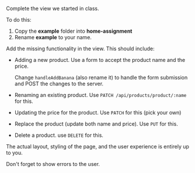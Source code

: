 Complete the view we started in class.

To do this:
1. Copy the **example** folder into **home-assignment**
2. Rename **example** to your name.

Add the missing functionality in the view. This should include:
- Adding a new product. Use a form to accept the product name and the price.

    Change ```handleAddBanana``` (also rename it) to handle the form submission and POST the changes to the server.
- Renaming an existing product. Use ```PATCH /api/products/product/:name``` for this.
- Updating the price for the product. Use ```PATCH``` for this (pick your own)
- Replace the product (update both name and price). Use  ```PUT``` for this.
- Delete a product. use ```DELETE``` for this.

The actual layout, styling of the page, and the user experience is entirely up to you.

Don't forget to show errors to the user.